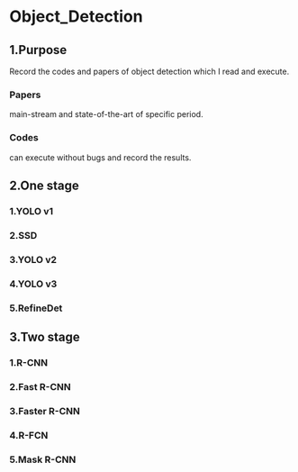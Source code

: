 # Object_Detection
## 1.Purpose
Record the codes and papers of object detection which I read and execute.

### Papers

main-stream and state-of-the-art of specific period.

### Codes

can execute without bugs and record the results.

## 2.One stage
### 1.YOLO v1
### 2.SSD
### 3.YOLO v2
### 4.YOLO v3
### 5.RefineDet

## 3.Two stage
### 1.R-CNN
### 2.Fast R-CNN
### 3.Faster R-CNN
### 4.R-FCN
### 5.Mask R-CNN


